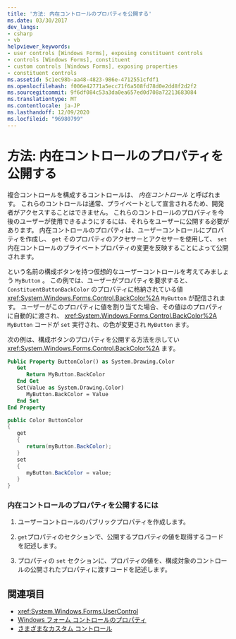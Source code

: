 ```yaml
---
title: '方法: 内在コントロールのプロパティを公開する'
ms.date: 03/30/2017
dev_langs:
- csharp
- vb
helpviewer_keywords:
- user controls [Windows Forms], exposing constituent controls
- controls [Windows Forms], constituent
- custom controls [Windows Forms], exposing properties
- constituent controls
ms.assetid: 5c1ec98b-aa48-4823-986e-4712551cfdf1
ms.openlocfilehash: f006e42771a5ecc71f6a508fd78d0e2dd8f2d2f2
ms.sourcegitcommit: 9f6df084c53a3da0ea657ed0d708a72213683084
ms.translationtype: MT
ms.contentlocale: ja-JP
ms.lasthandoff: 12/09/2020
ms.locfileid: "96980799"
---
```

# <a name="how-to-expose-properties-of-constituent-controls"></a>方法: 内在コントロールのプロパティを公開する
複合コントロールを構成するコントロールは、 *内在コントロール* と呼ばれます。 これらのコントロールは通常、プライベートとして宣言されるため、開発者がアクセスすることはできません。 これらのコントロールのプロパティを今後のユーザーが使用できるようにするには、それらをユーザーに公開する必要があります。 内在コントロールのプロパティは、ユーザーコントロールにプロパティを作成し、 `get` そのプロパティのアクセサーとアクセサーを使用して、 `set` 内在コントロールのプライベートプロパティの変更を反映することによって公開されます。

 という名前の構成ボタンを持つ仮想的なユーザーコントロールを考えてみましょう `MyButton` 。 この例では、ユーザーがプロパティを要求すると、 `ConstituentButtonBackColor` のプロパティに格納されている値 <xref:System.Windows.Forms.Control.BackColor%2A> `MyButton` が配信されます。 ユーザーがこのプロパティに値を割り当てた場合、その値はのプロパティに自動的に渡され、 <xref:System.Windows.Forms.Control.BackColor%2A> `MyButton` コードが `set` 実行され、の色が変更され `MyButton` ます。

 次の例は、構成ボタンのプロパティを公開する方法を示してい <xref:System.Windows.Forms.Control.BackColor%2A> ます。

```vb
Public Property ButtonColor() as System.Drawing.Color
   Get
      Return MyButton.BackColor
   End Get
   Set(Value as System.Drawing.Color)
      MyButton.BackColor = Value
   End Set
End Property
```

```csharp
public Color ButtonColor
{
   get
   {
      return(myButton.BackColor);
   }
   set
   {
      myButton.BackColor = value;
   }
}
```

### <a name="to-expose-a-property-of-a-constituent-control"></a>内在コントロールのプロパティを公開するには

1. ユーザーコントロールのパブリックプロパティを作成します。

2. `get`プロパティのセクションで、公開するプロパティの値を取得するコードを記述します。

3. プロパティの `set` セクションに、プロパティの値を、構成対象のコントロールの公開されたプロパティに渡すコードを記述します。

## <a name="see-also"></a>関連項目

- <xref:System.Windows.Forms.UserControl>
- [Windows フォーム コントロールのプロパティ](properties-in-windows-forms-controls.md)
- [さまざまなカスタム コントロール](varieties-of-custom-controls.md)
